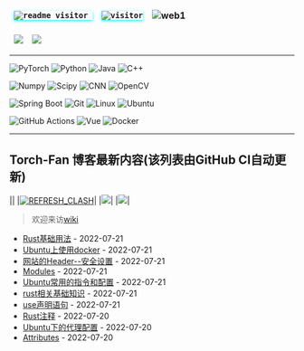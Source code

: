 <style>
    td, th {
        border: none!important;
    }
    .shadow-cyan {
        box-shadow: 0px 2px 5px cyan;
    }
</style>


| <code class="shadow-cyan">![readme visitor](https://img.shields.io/badge/dynamic/json?url=https://busuanzi-github.torch-fan.workers.dev&query=$.site_uv&label=readme%20visitor) </code> | <code class="shadow-cyan">![visitor](https://img.shields.io/badge/dynamic/json?url=https://busuanzi-torch-fan.torch-fan.workers.dev/&query=$.site_uv&label=blog%20visitor)</code> | ![web1](https://img.shields.io/mozilla-observatory/grade-score/www.torch-fan.site?label=blog%20observatory&logo=github&publish)  |
| :--: | :--: | :--: |




| ![](https://github-profile-summary-cards.vercel.app/api/cards/profile-details?username=qiliangfan&theme=nord_bright)  | ![](https://github-profile-summary-cards.vercel.app/api/cards/most-commit-language?username=qiliangfan&theme=nord_bright)|
| --| ---|

---

![PyTorch](https://img.shields.io/static/v1?label=&message=PyTorch&color=%3CCOLOR%3E&logo=PyTorch) 
![Python](https://img.shields.io/static/v1?style=flat&logo=Python&label=&message=Python&color=9cf)
![Java](https://img.shields.io/static/v1?style=flat&logo=Java&label=&message=Java&color=blueviolet)
![C++](https://img.shields.io/static/v1?style=flat&logo=C%2B%2B&label=&message=c%2B%2B&color=important)

![Numpy](https://img.shields.io/static/v1?style=flat&logo=Numpy&label=&message=Numpy&color=yellow)
![Scipy](https://img.shields.io/static/v1?style=flat&logo=Scipy&label=&message=Scipy&color=blue)
![CNN](https://img.shields.io/static/v1?style=flat&logo=CNN&label=&message=CNN&color=critical)
![OpenCV](https://img.shields.io/static/v1?style=flat&logo=OpenCV&label=&message=OpenCV&color=%235c3ee8)

![Spring Boot](https://img.shields.io/static/v1?style=flat&logo=Spring&label=&message=Spring%20Boot&color=blue)
![Git](https://img.shields.io/static/v1?style=flat&logo=Git&label=&message=Git&color=%236DB33F)
![Linux](https://img.shields.io/static/v1?style=flat&logo=Linux&label=&message=Linux&color=9cf)
![Ubuntu](https://img.shields.io/static/v1?style=flat&logo=Ubuntu&label=&message=Ubuntu&color=%23395420)

![GitHub Actions](https://img.shields.io/static/v1?style=flat&logo=GitHub%20Actions&label=&message=GitHub%20Actions&color=%23212121)
![Vue](https://img.shields.io/static/v1?style=flat&logo=Vue.js&label=&message=Vue.js&color=%23212121)
![Docker](https://img.shields.io/static/v1?style=flat&logo=Docker&label=&message=Docker&color=yellow)




---

## Torch-Fan 博客最新内容(该列表由GitHub CI自动更新)
||
|[![REFRESH_CLASH](https://github.com/QiliangFan/share/actions/workflows/refresh_clash.yml/badge.svg?branch=main)](https://github.com/QiliangFan/share/actions/workflows/refresh_clash.yml)|
|![](https://img.shields.io/hsts/preload/torch-fan.site?style=flat-square)|
|![](https://img.shields.io/security-headers?logo=github&url=https%3A%2F%2Fwww.torch-fan.site)|

> 欢迎来访[wiki](https://wiki.torch-fan.site) 


<!-- START_SECTION:blog -->
* <a href='https://www.torch-fan.site/2022/07/21/Rust%E5%9F%BA%E7%A1%80%E7%94%A8%E6%B3%95/' target='_blank'>Rust基础用法</a> - 2022-07-21
* <a href='https://www.torch-fan.site/2022/07/21/Ubuntu%E4%B8%8A%E4%BD%BF%E7%94%A8docker/' target='_blank'>Ubuntu上使用docker</a> - 2022-07-21
* <a href='https://www.torch-fan.site/2022/07/21/%E7%BD%91%E7%AB%99%E7%9A%84%E5%AE%89%E5%85%A8%E8%AE%BE%E7%BD%AE/' target='_blank'>网站的Header--安全设置</a> - 2022-07-21
* <a href='https://www.torch-fan.site/2022/07/21/modules/' target='_blank'>Modules</a> - 2022-07-21
* <a href='https://www.torch-fan.site/2022/07/21/Ubuntu%E5%B8%B8%E7%94%A8%E7%9A%84%E6%8C%87%E4%BB%A4%E5%92%8C%E9%85%8D%E7%BD%AE/' target='_blank'>Ubuntu常用的指令和配置</a> - 2022-07-21
* <a href='https://www.torch-fan.site/2022/07/21/rust%E7%9B%B8%E5%85%B3%E5%9F%BA%E7%A1%80%E7%9F%A5%E8%AF%86/' target='_blank'>rust相关基础知识</a> - 2022-07-21
* <a href='https://www.torch-fan.site/2022/07/21/use%E5%A3%B0%E6%98%8E%E8%AF%AD%E5%8F%A5/' target='_blank'>use声明语句</a> - 2022-07-21
* <a href='https://www.torch-fan.site/2022/07/21/Rust%E6%B3%A8%E9%87%8A/' target='_blank'>Rust注释</a> - 2022-07-20
* <a href='https://www.torch-fan.site/2022/07/20/Ubuntu%E4%B8%8B%E7%9A%84%E4%BB%A3%E7%90%86%E9%85%8D%E7%BD%AE/' target='_blank'>Ubuntu下的代理配置</a> - 2022-07-20
* <a href='https://www.torch-fan.site/2022/07/20/Attribute/' target='_blank'>Attributes</a> - 2022-07-20
<!-- END_SECTION:blog -->
